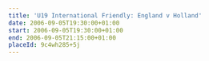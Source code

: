 ```yaml
---
title: 'U19 International Friendly: England v Holland'
date: 2006-09-05T19:30:00+01:00
start: 2006-09-05T19:30:00+01:00
end: 2006-09-05T21:15:00+01:00
placeId: 9c4wh285+5j
---
```

